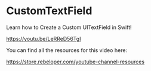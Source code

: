 # CustomTextField

Learn how to Create a Custom UITextField in Swift!

https://youtu.be/LeRReD56TgI

You can find all the resources for this video here:

https://store.rebeloper.com/youtube-channel-resources
